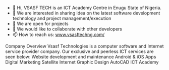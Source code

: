 - 👋 Hi, VSASF TECH is an ICT Academy Centre in Enugu State of Nigeria. 
- 👀 We are interested in sharing idea on the latest software development technology and project management/execution
- 🌱 We are open for projects 
- 💞️ We would like to collaborate with other developers 
- 📫 How to reach us: www.vsasftechng.com/

<!---
vsasfng/vsasfng is a ✨ special ✨ repository because its `README.md` (this file) appears on your GitHub profile.
You can click the Preview link to take a look at your changes.
--->
Company Overview
Vsasf Technologies is a computer software and Internet service provider company. Our exclusive and peerless ICT services are seen below: Website development and maintenance Android & iOS Apps Digital Marketing Satellite Internet Graphic Design AutoCAD ICT Academy
